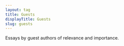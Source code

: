 ```yaml
---
layout: tag
title: Guests
displayTitle: Guests
slug: guests
---
```


Essays by guest authors of relevance and importance.
